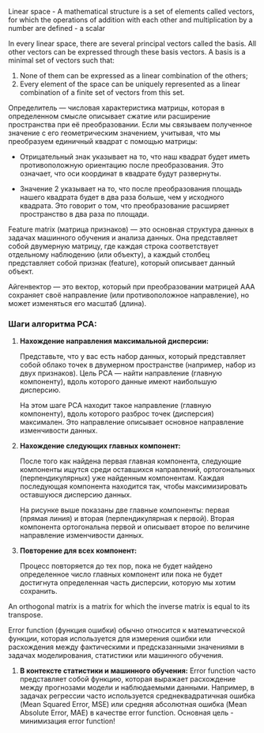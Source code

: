 Linear space - A mathematical structure is a set of elements called vectors, for which the operations of addition with each other and multiplication by a number are defined - a scalar

In every linear space, there are several principal vectors called the basis. All other vectors can be expressed through these basis vectors. A basis is a minimal set of vectors such that:
1) None of them can be expressed as a linear combination of the others;
2) Every element of the space can be uniquely represented as a linear combination of a finite set of vectors from this set.

Определитель — числовая характеристика матрицы, которая в определенном смысле описывает сжатие или расширение пространства при её преобразовании.
Если мы связываем полученное значение с его геометрическим значением, учитывая, что мы преобразуем единичный квадрат с помощью матрицы:

- Отрицательный знак указывает на то, что наш квадрат будет иметь противоположную ориентацию после преобразования. Это означает, что оси координат в квадрате будут развернуты.

- Значение 2 указывает на то, что после преобразования площадь нашего квадрата будет в два раза больше, чем у исходного квадрата. Это говорит о том, что преобразование расширяет пространство в два раза по площади.

Feature matrix (матрица признаков) — это основная структура данных в задачах машинного обучения и анализа данных. Она представляет собой двумерную матрицу, где каждая строка соответствует отдельному наблюдению (или объекту), а каждый столбец представляет собой признак (feature), который описывает данный объект.

Айгенвектор — это вектор, который при преобразовании матрицей AAA сохраняет своё направление (или противоположное направление), но может изменяться его масштаб (длина).

### Шаги алгоритма PCA:

1. **Нахождение направления максимальной дисперсии:**
    
    Представьте, что у вас есть набор данных, который представляет собой облако точек в двумерном пространстве (например, набор из двух признаков). Цель PCA — найти направление (главную компоненту), вдоль которого данные имеют наибольшую дисперсию.
    
    На этом шаге PCA находит такое направление (главную компоненту), вдоль которого разброс точек (дисперсия) максимален. Это направление описывает основное направление изменчивости данных.
    
2. **Нахождение следующих главных компонент:**
    
    После того как найдена первая главная компонента, следующие компоненты ищутся среди оставшихся направлений, ортогональных (перпендикулярных) уже найденным компонентам. Каждая последующая компонента находится так, чтобы максимизировать оставшуюся дисперсию данных.
    
    На рисунке выше показаны две главные компоненты: первая (прямая линия) и вторая (перпендикулярная к первой). Вторая компонента ортогональна первой и описывает второе по величине направление изменчивости данных.
    
3. **Повторение для всех компонент:**
    
    Процесс повторяется до тех пор, пока не будет найдено определенное число главных компонент или пока не будет достигнута определенная часть дисперсии, которую мы хотим сохранить.

An orthogonal matrix is a matrix for which the inverse matrix is equal to its transpose.

Error function (функция ошибки) обычно относится к математической функции, которая используется для измерения ошибки или расхождения между фактическими и предсказанными значениями в задачах моделирования, статистики или машинного обучения.

1. **В контексте статистики и машинного обучения:** Error function часто представляет собой функцию, которая выражает расхождение между прогнозами модели и наблюдаемыми данными. Например, в задачах регрессии часто используется среднеквадратичная ошибка (Mean Squared Error, MSE) или средняя абсолютная ошибка (Mean Absolute Error, MAE) в качестве error function.
Основная цель - минимизация error function!


